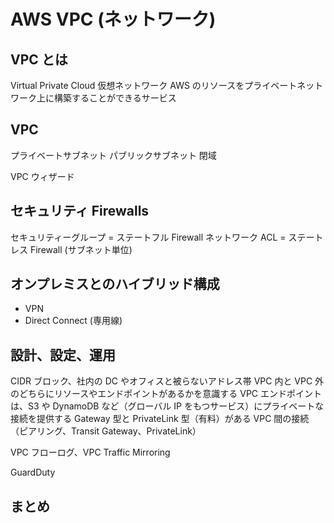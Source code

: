 # AWS VPC (ネットワーク)

## VPC とは

Virtual Private Cloud 仮想ネットワーク
AWS のリソースをプライベートネットワーク上に構築することができるサービス

## VPC

プライベートサブネット
パブリックサブネット
閉域

VPC ウィザード

## セキュリティ Firewalls

セキュリティーグループ = ステートフル Firewall
ネットワーク ACL = ステートレス Firewall (サブネット単位)

## オンプレミスとのハイブリッド構成

- VPN
- Direct Connect (専用線)

## 設計、設定、運用

CIDR ブロック、社内の DC やオフィスと被らないアドレス帯
VPC 内と VPC 外のどちらにリソースやエンドポイントがあるかを意識する
VPC エンドポイントは、S3 や DynamoDB など（グローバル IP をもつサービス）にプライベートな接続を提供する
Gateway 型と PrivateLink 型（有料）がある
VPC 間の接続（ピアリング、Transit Gateway、PrivateLink）

VPC フローログ、VPC Traffic Mirroring

GuardDuty

## まとめ
